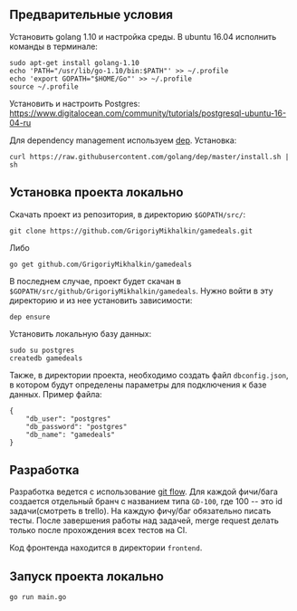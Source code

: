 ## Предварительные условия

Установить golang 1.10 и настройка среды. В ubuntu 16.04 исполнить команды в терминале:

    sudo apt-get install golang-1.10
    echo 'PATH="/usr/lib/go-1.10/bin:$PATH"' >> ~/.profile
    echo 'export GOPATH="$HOME/Go"' >> ~/.profile
    source ~/.profile

Установить и настроить Postgres: https://www.digitalocean.com/community/tutorials/postgresql-ubuntu-16-04-ru

Для dependency management используем [dep](https://github.com/golang/dep). Установка:

    curl https://raw.githubusercontent.com/golang/dep/master/install.sh | sh

## Установка проекта локально

Скачать проект из репозитория, в директорию `$GOPATH/src/`:

    git clone https://github.com/GrigoriyMikhalkin/gamedeals.git

Либо

    go get github.com/GrigoriyMikhalkin/gamedeals

В последнем случае, проект будет скачан в `$GOPATH/src/github/GrigoriyMikhalkin/gamedeals`. Нужно войти в эту директорию и из нее установить зависимости:

    dep ensure

Установить локальную базу данных:

    sudo su postgres
    createdb gamedeals

Также, в директории проекта, необходимо создать файл `dbconfig.json`, в котором будут определены параметры для подключения к базе данных. Пример файла:

    {
        "db_user": "postgres"
        "db_password": "postgres"
        "db_name": "gamedeals"
    }

## Разработка

Разработка ведется с использование [git flow](https://danielkummer.github.io/git-flow-cheatsheet/index.html). Для каждой фичи/бага создается отдельный бранч с названием типа `GD-100`, где 100 -- это id задачи(смотреть в trello). На каждую фичу/баг обязательно писать тесты. После завершения работы над задачей, merge request делать только после прохождения всех тестов на СI.

Код фронтенда находится в директории `frontend`.


## Запуск проекта локально

    go run main.go



